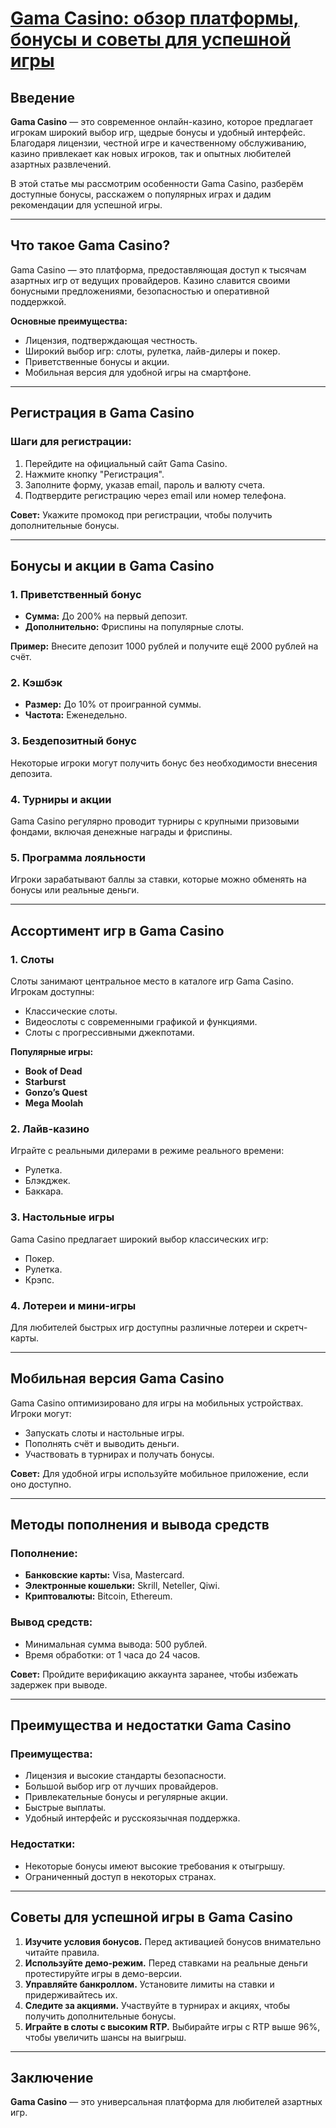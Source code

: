 # [Gama Casino: обзор платформы, бонусы и советы для успешной игры](https://brandplay.link/RD52jZbL)

## Введение

**Gama Casino** — это современное онлайн-казино, которое предлагает игрокам широкий выбор игр, щедрые бонусы и удобный интерфейс. Благодаря лицензии, честной игре и качественному обслуживанию, казино привлекает как новых игроков, так и опытных любителей азартных развлечений.

В этой статье мы рассмотрим особенности Gama Casino, разберём доступные бонусы, расскажем о популярных играх и дадим рекомендации для успешной игры.

***

## Что такое Gama Casino?

Gama Casino — это платформа, предоставляющая доступ к тысячам азартных игр от ведущих провайдеров. Казино славится своими бонусными предложениями, безопасностью и оперативной поддержкой.

**Основные преимущества:**

* Лицензия, подтверждающая честность.
* Широкий выбор игр: слоты, рулетка, лайв-дилеры и покер.
* Приветственные бонусы и акции.
* Мобильная версия для удобной игры на смартфоне.

***

## Регистрация в Gama Casino

### Шаги для регистрации:

1. Перейдите на официальный сайт Gama Casino.
2. Нажмите кнопку "Регистрация".
3. Заполните форму, указав email, пароль и валюту счета.
4. Подтвердите регистрацию через email или номер телефона.

**Совет:** Укажите промокод при регистрации, чтобы получить дополнительные бонусы.

***

## Бонусы и акции в Gama Casino

### 1. Приветственный бонус

* **Сумма:** До 200% на первый депозит.
* **Дополнительно:** Фриспины на популярные слоты.

**Пример:** Внесите депозит 1000 рублей и получите ещё 2000 рублей на счёт.

### 2. Кэшбэк

* **Размер:** До 10% от проигранной суммы.
* **Частота:** Еженедельно.

### 3. Бездепозитный бонус

Некоторые игроки могут получить бонус без необходимости внесения депозита.

### 4. Турниры и акции

Gama Casino регулярно проводит турниры с крупными призовыми фондами, включая денежные награды и фриспины.

### 5. Программа лояльности

Игроки зарабатывают баллы за ставки, которые можно обменять на бонусы или реальные деньги.

***

## Ассортимент игр в Gama Casino

### 1. Слоты

Слоты занимают центральное место в каталоге игр Gama Casino. Игрокам доступны:

* Классические слоты.
* Видеослоты с современными графикой и функциями.
* Слоты с прогрессивными джекпотами.

**Популярные игры:**

* **Book of Dead**
* **Starburst**
* **Gonzo’s Quest**
* **Mega Moolah**

### 2. Лайв-казино

Играйте с реальными дилерами в режиме реального времени:

* Рулетка.
* Блэкджек.
* Баккара.

### 3. Настольные игры

Gama Casino предлагает широкий выбор классических игр:

* Покер.
* Рулетка.
* Крэпс.

### 4. Лотереи и мини-игры

Для любителей быстрых игр доступны различные лотереи и скретч-карты.

***

## Мобильная версия Gama Casino

Gama Casino оптимизировано для игры на мобильных устройствах. Игроки могут:

* Запускать слоты и настольные игры.
* Пополнять счёт и выводить деньги.
* Участвовать в турнирах и получать бонусы.

**Совет:** Для удобной игры используйте мобильное приложение, если оно доступно.

***

## Методы пополнения и вывода средств

### Пополнение:

* **Банковские карты:** Visa, Mastercard.
* **Электронные кошельки:** Skrill, Neteller, Qiwi.
* **Криптовалюты:** Bitcoin, Ethereum.

### Вывод средств:

* Минимальная сумма вывода: 500 рублей.
* Время обработки: от 1 часа до 24 часов.

**Совет:** Пройдите верификацию аккаунта заранее, чтобы избежать задержек при выводе.

***

## Преимущества и недостатки Gama Casino

### Преимущества:

* Лицензия и высокие стандарты безопасности.
* Большой выбор игр от лучших провайдеров.
* Привлекательные бонусы и регулярные акции.
* Быстрые выплаты.
* Удобный интерфейс и русскоязычная поддержка.

### Недостатки:

* Некоторые бонусы имеют высокие требования к отыгрышу.
* Ограниченный доступ в некоторых странах.

***

## Советы для успешной игры в Gama Casino

1. **Изучите условия бонусов.**
   Перед активацией бонусов внимательно читайте правила.
2. **Используйте демо-режим.**
   Перед ставками на реальные деньги протестируйте игры в демо-версии.
3. **Управляйте банкроллом.**
   Установите лимиты на ставки и придерживайтесь их.
4. **Следите за акциями.**
   Участвуйте в турнирах и акциях, чтобы получить дополнительные бонусы.
5. **Играйте в слоты с высоким RTP.**
   Выбирайте игры с RTP выше 96%, чтобы увеличить шансы на выигрыш.

***

## Заключение

**Gama Casino** — это универсальная платформа для любителей азартных игр.
